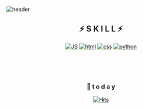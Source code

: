 <!--
**whdms2008/whdms2008** is a ✨ _special_ ✨ repository because its `README.md` (this file) appears on your GitHub profile.

Here are some ideas to get you started:

- 🔭 I’m currently working on ...
- 🌱 I’m currently learning ...
- 👯 I’m looking to collaborate on ...
- 🤔 I’m looking for help with ...
- 💬 Ask me about ...
- 📫 How to reach me: ...
- 😄 Pronouns: ...
- ⚡ Fun fact: ...
-->

![header](https://capsule-render.vercel.app/api?type=waving&color=gradient&height=300&section=header&text=JJounCode🎨&fontSize=70)

<div align=center>

## ⚡ S K I L L ⚡


[![JS](https://img.shields.io/badge/JavaScript-F7DF1E?style=flat-square&logo=JavaScript&logoColor=black)](https://github.com/whdms2008/gratitude_diary) 
[![html](https://img.shields.io/badge/Html-E34F26?style=flat-square&logo=Html5&logoColor=white)](https://github.com/whdms2008/gratitude_diary)
[![css](https://img.shields.io/badge/CSS-1572B6?style=flat-square&logo=CSS3&logoColor=white)](https://github.com/whdms2008/gratitude_diary) 
[![python](https://img.shields.io/badge/Python-3776AB?style=flat-square&logo=Python&logoColor=white)](https://github.com/whdms2008/gratitude_diary)
<br>
  
<br><br><br>

### 💌  t o d a y 

[![Hits](https://hits.seeyoufarm.com/api/count/incr/badge.svg?url=https%3A%2F%2Fgithub.com%2Fwhdms2008&count_bg=%238546B0&title_bg=%234028A6&icon=waze.svg&icon_color=%23FFFFFF&title=hits&edge_flat=false)](https://hits.seeyoufarm.com)
<br><br><br><br><br>

</div>
